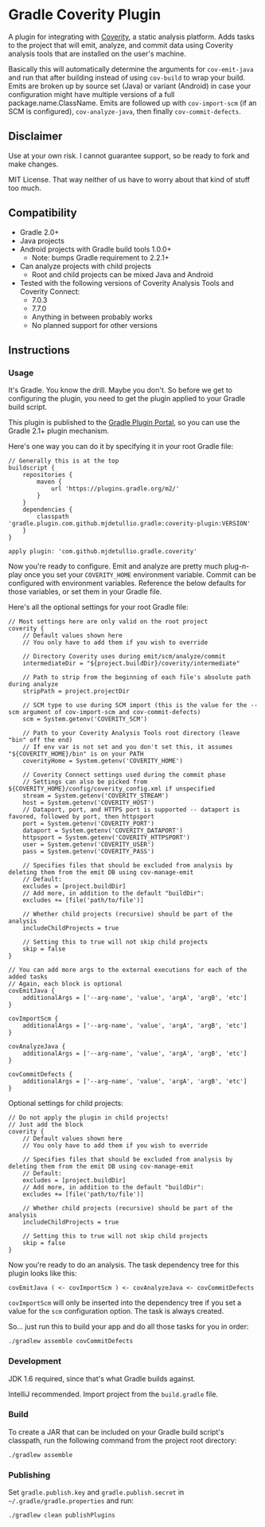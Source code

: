 # Gradle Coverity Plugin

A plugin for integrating with [Coverity](http://www.coverity.com), a static
analysis platform.  Adds tasks to the project that will emit, analyze, and
commit data using Coverity analysis tools that are installed on the user's
machine.

Basically this will automatically determine the arguments for
```cov-emit-java``` and run that after building instead of using ```cov-build```
to wrap your build.  Emits are broken up by source set (Java) or variant
(Android) in case your configuration might have multiple versions of a full
package.name.ClassName.  Emits are followed up with ```cov-import-scm``` (if an
SCM is configured), ```cov-analyze-java```, then finally ```cov-commit-defects```.

## Disclaimer

Use at your own risk.  I cannot guarantee support, so be ready to fork and make
changes.

MIT License.  That way neither of us have to worry about that kind of stuff too
much.

## Compatibility

* Gradle 2.0+
* Java projects
* Android projects with Gradle build tools 1.0.0+
  * Note: bumps Gradle requirement to 2.2.1+
* Can analyze projects with child projects
  * Root and child projects can be mixed Java and Android
* Tested with the following versions of Coverity Analysis Tools and Coverity Connect:
  * 7.0.3
  * 7.7.0
  * Anything in between probably works
  * No planned support for other versions

## Instructions

### Usage

It's Gradle.  You know the drill.  Maybe you don't.  So before we get to
configuring the plugin, you need to get the plugin applied to your Gradle build
script.

This plugin is published to the [Gradle Plugin Portal](https://plugins.gradle.org/plugin/com.github.mjdetullio.gradle.coverity),
so you can use the Gradle 2.1+ plugin mechanism.

Here's one way you can do it by specifying it in your root Gradle file:

```
// Generally this is at the top
buildscript {
    repositories {
        maven {
            url 'https://plugins.gradle.org/m2/'
        }
    }
    dependencies {
        classpath 'gradle.plugin.com.github.mjdetullio.gradle:coverity-plugin:VERSION'
    }
}

apply plugin: 'com.github.mjdetullio.gradle.coverity'
```

Now you're ready to configure.  Emit and analyze are pretty much plug-n-play
once you set your ```COVERITY_HOME``` environment variable.  Commit can be
configured with environment variables.  Reference the below defaults for those
variables, or set them in your Gradle file.

Here's all the optional settings for your root Gradle file:

```
// Most settings here are only valid on the root project 
coverity {
    // Default values shown here
    // You only have to add them if you wish to override

    // Directory Coverity uses during emit/scm/analyze/commit
    intermediateDir = "${project.buildDir}/coverity/intermediate"

    // Path to strip from the beginning of each file's absolute path during analyze
    stripPath = project.projectDir

    // SCM type to use during SCM import (this is the value for the --scm argument of cov-import-scm and cov-commit-defects)
    scm = System.getenv('COVERITY_SCM')

    // Path to your Coverity Analysis Tools root directory (leave "bin" off the end)
    // If env var is not set and you don't set this, it assumes "${COVERITY_HOME}/bin" is on your PATH
    coverityHome = System.getenv('COVERITY_HOME')

    // Coverity Connect settings used during the commit phase
    // Settings can also be picked from ${COVERITY_HOME}/config/coverity_config.xml if unspecified
    stream = System.getenv('COVERITY_STREAM')
    host = System.getenv('COVERITY_HOST')
    // Dataport, port, and HTTPS port is supported -- dataport is favored, followed by port, then httpsport
    port = System.getenv('COVERITY_PORT')
    dataport = System.getenv('COVERITY_DATAPORT')
    httpsport = System.getenv('COVERITY_HTTPSPORT')
    user = System.getenv('COVERITY_USER')
    pass = System.getenv('COVERITY_PASS')

    // Specifies files that should be excluded from analysis by deleting them from the emit DB using cov-manage-emit
    // Default:
    excludes = [project.buildDir]
    // Add more, in addition to the default "buildDir":
    excludes += [file('path/to/file')]

    // Whether child projects (recursive) should be part of the analysis
    includeChildProjects = true

    // Setting this to true will not skip child projects
    skip = false
}

// You can add more args to the external executions for each of the added tasks
// Again, each block is optional
covEmitJava {
    additionalArgs = ['--arg-name', 'value', 'argA', 'argB', 'etc']
}

covImportScm {
    additionalArgs = ['--arg-name', 'value', 'argA', 'argB', 'etc']
}

covAnalyzeJava {
    additionalArgs = ['--arg-name', 'value', 'argA', 'argB', 'etc']
}

covCommitDefects {
    additionalArgs = ['--arg-name', 'value', 'argA', 'argB', 'etc']
}
```

Optional settings for child projects:

```
// Do not apply the plugin in child projects!
// Just add the block
coverity {
    // Default values shown here
    // You only have to add them if you wish to override

    // Specifies files that should be excluded from analysis by deleting them from the emit DB using cov-manage-emit
    // Default:
    excludes = [project.buildDir]
    // Add more, in addition to the default "buildDir":
    excludes += [file('path/to/file')]

    // Whether child projects (recursive) should be part of the analysis
    includeChildProjects = true

    // Setting this to true will not skip child projects
    skip = false
}
```

Now you're ready to do an analysis.  The task dependency tree for this plugin
looks like this:

```
covEmitJava ( <- covImportScm ) <- covAnalyzeJava <- covCommitDefects
```

```covImportScm``` will only be inserted into the dependency tree if you set
a value for the ```scm``` configuration option.  The task is always created.

So... just run this to build your app and do all those tasks for you in order:

```
./gradlew assemble covCommitDefects
```

### Development

JDK 1.6 required, since that's what Gradle builds against.

IntelliJ recommended.  Import project from the ```build.gradle``` file.

### Build

To create a JAR that can be included on your Gradle build script's classpath,
run the following command from the project root directory:

```
./gradlew assemble
```

### Publishing

Set ```gradle.publish.key``` and ```gradle.publish.secret``` in
```~/.gradle/gradle.properties``` and run:

```
./gradlew clean publishPlugins
```

